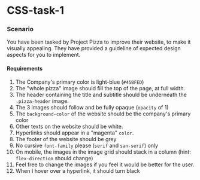 # CSS-task-1

### Scenario
You have been tasked by Project Pizza to improve their website, to make it visually appealing. They have provided a guideline of expected design aspects for you to implement.

#### Requirements
1. The Company's primary color is light-blue (`#45BFED`)
2. The "whole pizza" image should fill the top of the page, at full width.
3. The header containing the title and subtitle should be underneath the `.pizza-header` image.
4. The 3 images should follow and be fully opaque (`opacity` of 1)
5. The `background-color` of the website should be the company's primary color
6. Other texts on the website should be white.
7. Hyperlinks should appear in a "magenta" `color`.
8. The footer of the website should be grey
9. No cursive `font-family` please (`serif` and `san-serif`) only
10. On mobile, the images in the image grid should stack in a column (hint: `flex-direction` should change)
11. Feel free to change the images if you feel it would be better for the user.
12. When I hover over a hyperlink, it should turn black